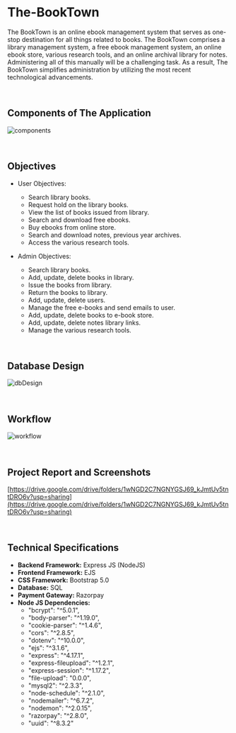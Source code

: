 # The-BookTown
The BookTown is an online ebook management system that serves as one-stop destination for all things related to books. The BookTown comprises a library management system, a free ebook management system, an online ebook store, various research tools, and an online archival library for notes. Administering all of this manually will be a challenging task. As a result, The BookTown simplifies administration by utilizing the most recent technological advancements.

<br/>

## Components of The Application

![components](https://user-images.githubusercontent.com/57747076/157837062-3afc0f2a-1d85-41b5-965b-24b0432f671a.png)

<br/>

## Objectives

* User Objectives:
  * Search library books.
  * Request hold on the library books.
  * View the list of books issued from library.
  * Search and download free ebooks.
  * Buy ebooks from online store.
  * Search and download notes, previous year archives.
  * Access the various research tools.

* Admin Objectives:
  * Search library books.
  * Add, update, delete books in library.
  * Issue the books from library.
  * Return the books to library.
  * Add, update, delete users.
  * Manage the free e-books and send emails to user.
  * Add, update, delete books to e-book store.
  * Add, update, delete notes library links.
  * Manage the various research tools.
  
<br/>

## Database Design

![dbDesign](https://user-images.githubusercontent.com/57747076/157837580-bce42838-81a7-4672-93c3-fc7e8b36107f.png)

<br/>

## Workflow

![workflow](https://user-images.githubusercontent.com/57747076/157837740-611dc3b6-0dd1-47ee-8e19-bf037d8636b0.png)

<br/>

## Project Report and Screenshots

[https://drive.google.com/drive/folders/1wNGD2C7NGNYGSJ69_kJmtUv5tntDRO6v?usp=sharing](https://drive.google.com/drive/folders/1wNGD2C7NGNYGSJ69_kJmtUv5tntDRO6v?usp=sharing)

<br/>

## Technical Specifications

* **Backend Framework:** Express JS (NodeJS)
* **Frontend Framework:** EJS
* **CSS Framework:** Bootstrap 5.0
* **Database:** SQL
* **Payment Gateway:** Razorpay
* **Node JS Dependencies:**
  * "bcrypt": "^5.0.1",
  * "body-parser": "^1.19.0",
  * "cookie-parser": "^1.4.6",
  * "cors": "^2.8.5",
  * "dotenv": "^10.0.0",
  * "ejs": "^3.1.6",
  * "express": "^4.17.1",
  * "express-fileupload": "^1.2.1",
  * "express-session": "^1.17.2",
  * "file-upload": "0.0.0",
  * "mysql2": "^2.3.3",
  * "node-schedule": "^2.1.0",
  * "nodemailer": "^6.7.2",
  * "nodemon": "^2.0.15",
  * "razorpay": "^2.8.0",
  * "uuid": "^8.3.2"
